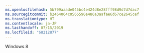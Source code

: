 ```yaml
---
ms.openlocfilehash: 5b799aaade045bc4e424d8e28fff98d9d7d7dac7
ms.sourcegitcommit: b2464064c0566590e486a3aafae6d67ce2645cef
ms.translationtype: HT
ms.contentlocale: ja-JP
ms.lasthandoff: 07/15/2019
ms.locfileid: "68212877"
---
```

 Windows 8 
